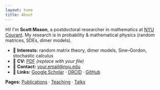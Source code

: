 ```yaml
---
layout: home
title: About
---
```


Hi! I'm **Scott Mason**, a postdoctoral researcher in mathematics at [NYU Courant](https://cims.nyu.edu/).
My research is in probability & mathematical physics (random matrices, SDEs, dimer models).

- 🧪 **Interests:** random matrix theory, dimer models, Sine–Gordon, stochastic calculus
- 📄 **CV:** [PDF](/assets/cv.pdf) *(replace with your file)*
- 📧 **Contact:** your.email@nyu.edu
- 🔗 **Links:** [Google Scholar](#) · [ORCID](#) · [GitHub](https://github.com/USERNAME)

**Pages:** [Publications](/publications/) · [Teaching](/teaching/) · [Talks](/talks/)
